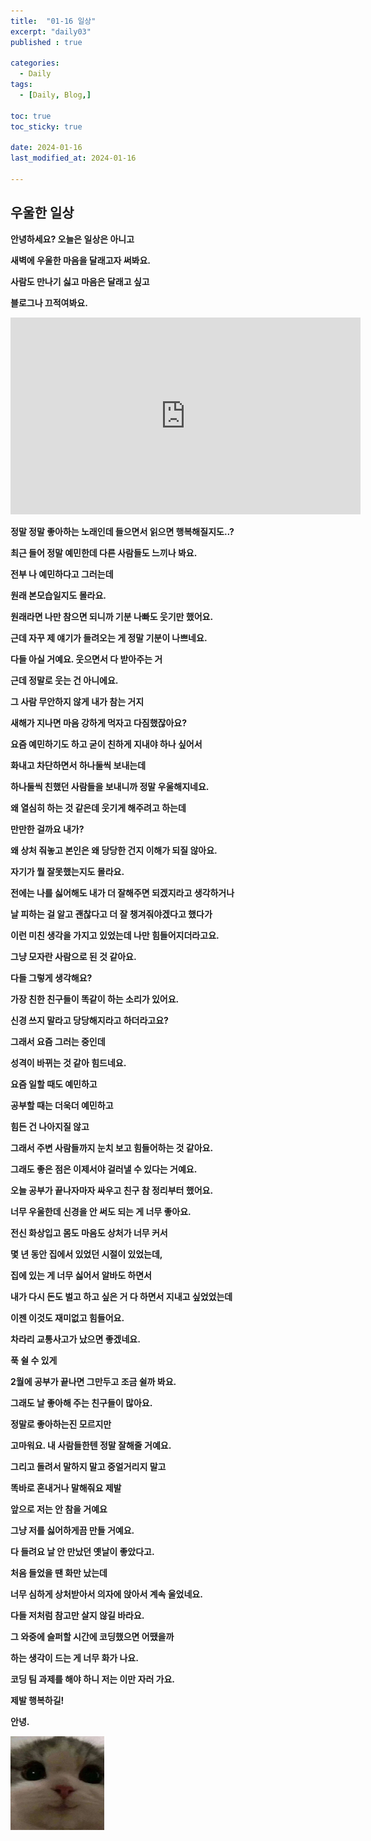 ```yaml
---
title:  "01-16 일상" 
excerpt: "daily03"
published : true

categories:
  - Daily
tags:
  - [Daily, Blog,]

toc: true
toc_sticky: true
 
date: 2024-01-16
last_modified_at: 2024-01-16

---
```

## 우울한 일상

**안녕하세요? 오늘은 일상은 아니고**

**새벽에 우울한 마음을 달래고자 써봐요.**

**사람도 만나기 싫고 마음은 달래고 싶고**

**블로그나 끄적여봐요.**

<iframe width="560" height="315" src="https://www.youtube.com/embed/Uce9E1Xa4qE" frameborder="0" allowfullscreen></iframe>

**정말 정말 좋아하는 노래인데 들으면서 읽으면 행복해질지도..?**

**최근 들어 정말 예민한데 다른 사람들도 느끼나 봐요.**

**전부 나 예민하다고 그러는데**

**원래 본모습일지도 몰라요.**

**원래라면 나만 참으면 되니까 기분 나빠도 웃기만 했어요.**

**근데 자꾸 제 얘기가 들려오는 게 정말 기분이 나쁘네요.**

**다들 아실 거예요. 웃으면서 다 받아주는 거**

**근데 정말로 웃는 건 아니에요.**

**그 사람 무안하지 않게 내가 참는 거지**



**새해가 지나면 마음 강하게 먹자고 다짐했잖아요?**

**요즘 예민하기도 하고 굳이 친하게 지내야 하나 싶어서**

**화내고 차단하면서 하나둘씩 보내는데**

**하나둘씩 친했던 사람들을 보내니까 정말 우울해지네요.**

**왜 열심히 하는 것 같은데 웃기게 해주려고 하는데**

**만만한 걸까요 내가?**

**왜 상처 줘놓고 본인은 왜 당당한 건지 이해가 되질 않아요.**

**자기가 뭘 잘못했는지도 몰라요.**



**전에는 나를 싫어해도 내가 더 잘해주면 되겠지라고 생각하거나**

**날 피하는 걸 알고 괜찮다고 더 잘 챙겨줘야겠다고 했다가**

**이런 미친 생각을 가지고 있었는데 나만 힘들어지더라고요.**

**그냥 모자란 사람으로 된 것 같아요.**

**다들 그렇게 생각해요?**



**가장 친한 친구들이 똑같이 하는 소리가 있어요.**

**신경 쓰지 말라고 당당해지라고 하더라고요?**

**그래서 요즘 그러는 중인데**

**성격이 바뀌는 것 같아 힘드네요.**

**요즘 일할 때도 예민하고**

**공부할 때는 더욱더 예민하고**

**힘든 건 나아지질 않고**



**그래서 주변 사람들까지 눈치 보고 힘들어하는 것 같아요.**

**그래도 좋은 점은 이제서야 걸러낼 수 있다는 거예요.**

**오늘 공부가 끝나자마자 싸우고 친구 참 정리부터 했어요.**

**너무 우울한데 신경을 안 써도 되는 게 너무 좋아요.**



**전신 화상입고 몸도 마음도 상처가 너무 커서**

**몇 년 동안 집에서 있었던 시절이 있었는데,**

**집에 있는 게 너무 싫어서 알바도 하면서**

**내가 다시 돈도 벌고 하고 싶은 거 다 하면서 지내고 싶었었는데**

**이젠 이것도 재미없고 힘들어요.**

**차라리 교통사고가 났으면 좋겠네요.**

**푹 쉴 수 있게**



**2월에 공부가 끝나면 그만두고 조금 쉴까 봐요.**

**그래도 날 좋아해 주는 친구들이 많아요.**

**정말로 좋아하는진 모르지만**

**고마워요. 내 사람들한텐 정말 잘해줄 거예요.**

**그리고 돌려서 말하지 말고 중얼거리지 말고**

**똑바로 혼내거나 말해줘요 제발**



**앞으로 저는 안 참을 거예요**

**그냥 저를 싫어하게끔 만들 거예요.**

**다 들려요 날 안 만났던 옛날이 좋았다고.**

**처음 들었을 땐 화만 났는데**

**너무 심하게 상처받아서 의자에 앉아서 계속 울었네요.**

**다들 저처럼 참고만 살지 않길 바라요.**



**그 와중에 슬퍼할 시간에 코딩했으면 어땠을까**

**하는 생각이 드는 게 너무 화가 나요.**

**코딩 팀 과제를 해야 하니 저는 이만 자러 가요.**


**제발 행복하길!**

**안녕.**

<img src="/assets/images/cat_kakao.png" width="150" height="150">
